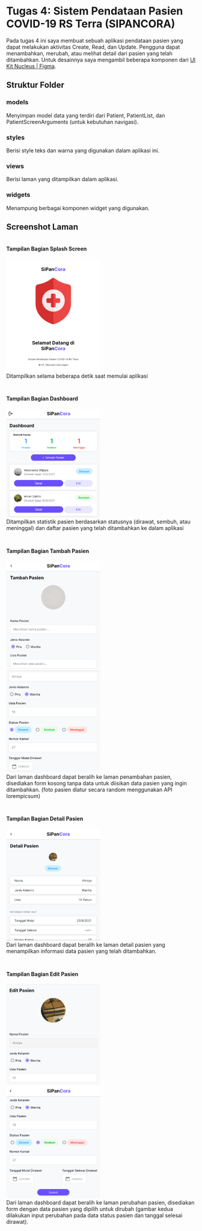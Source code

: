 
# Tugas 4: Sistem Pendataan Pasien COVID-19 RS Terra (SIPANCORA)

Pada tugas 4 ini saya membuat sebuah aplikasi pendataan pasien yang dapat melakukan aktivitas Create, Read, dan Update. Pengguna dapat menambahkan, merubah, atau melihat detail dari pasien yang telah ditambahkan. Untuk desainnya saya mengambil beberapa komponen dari [UI Kit Nucleus | Figma](https://www.figma.com/community/file/967227093809940846).

## Struktur Folder
### models
Menyimpan model data yang terdiri dari Patient, PatientList, dan PatientScreenArguments (untuk kebutuhan navigasi).
### styles
Berisi style teks dan warna yang digunakan dalam aplikasi ini.
### views
Berisi laman yang ditampilkan dalam aplikasi.
### widgets
Menampung berbagai komponen widget yang digunakan.


## Screenshot Laman

<div style="display: flex; flex-wrap: wrap; gap: 24px;">
    <div>
        <h4>Tampilan Bagian Splash Screen</h4>
        <img src="../../screenshots/tugas04/splash.png" width="250"><br>
        <a>Ditampilkan selama beberapa detik saat memulai aplikasi</a>
    </div>
    <div>
        <h4>Tampilan Bagian Dashboard</h4>
        <img src="../../screenshots/tugas04/dashboard.png" width="250"><br>
        <a>Ditampilkan statistik pasien berdasarkan statusnya (dirawat, sembuh, atau meninggal) dan daftar pasien yang telah ditambahkan ke dalam aplikasi</a>
    </div>
    <div>
        <h4>Tampilan Bagian Tambah Pasien</h4>
        <img src="../../screenshots/tugas04/tambah.png" width="250"><br>
        <img src="../../screenshots/tugas04/tambah2.png" width="250"><br>
        <a>Dari laman dashboard dapat beralih ke laman penambahan pasien, disediakan form kosong tanpa data untuk diisikan data pasien yang ingin ditambahkan. (foto pasien diatur secara random menggunakan API lorempicsum)</a>
    </div>
    <div>
        <h4>Tampilan Bagian Detail Pasien</h4>
        <img src="../../screenshots/tugas04/detail.png" width="250"><br>
        <a>Dari laman dashboard dapat beralih ke laman detail pasien yang menampilkan informasi data pasien yang telah ditambahkan.</a>
    </div>
    <div>
        <h4>Tampilan Bagian Edit Pasien</h4>
        <img src="../../screenshots/tugas04/edit.png" width="250"><br>
        <img src="../../screenshots/tugas04/edit2.png" width="250"><br>
        <a>Dari laman dashboard dapat beralih ke laman perubahan pasien, disediakan form dengan data pasien yang dipilih untuk dirubah (gambar kedua dilakukan input perubahan pada data status pasien dan tanggal selesai dirawat).</a>
    </div>
</div>
